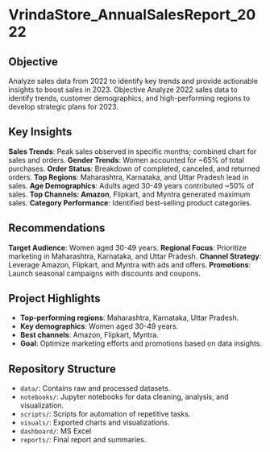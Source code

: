 # VrindaStore_AnnualSalesReport_2022


## Objective
Analyze sales data from 2022 to identify key trends and provide actionable insights to boost sales in 2023.
Objective
Analyze 2022 sales data to identify trends, customer demographics, and high-performing regions to develop strategic plans for 2023.

## Key Insights
**Sales Trends**: Peak sales observed in specific months; combined chart for sales and orders.
**Gender Trends**: Women accounted for ~65% of total purchases.
**Order Status**: Breakdown of completed, canceled, and returned orders.
**Top Regions**: Maharashtra, Karnataka, and Uttar Pradesh lead in sales.
**Age Demographics**: Adults aged 30-49 years contributed ~50% of sales.
**Top Channels: Amazon**, Flipkart, and Myntra generated maximum sales.
**Category Performance**: Identified best-selling product categories.

## Recommendations
**Target Audience**: Women aged 30-49 years.
**Regional Focus**: Prioritize marketing in Maharashtra, Karnataka, and Uttar Pradesh.
**Channel Strategy**: Leverage Amazon, Flipkart, and Myntra with ads and offers.
**Promotions**: Launch seasonal campaigns with discounts and coupons.

## Project Highlights
- **Top-performing regions**: Maharashtra, Karnataka, Uttar Pradesh.
- **Key demographics**: Women aged 30-49 years.
- **Best channels**: Amazon, Flipkart, Myntra.
- **Goal**: Optimize marketing efforts and promotions based on data insights.

## Repository Structure
- `data/`: Contains raw and processed datasets.
- `notebooks/`: Jupyter notebooks for data cleaning, analysis, and visualization.
- `scripts/`: Scripts for automation of repetitive tasks.
- `visuals/`: Exported charts and visualizations.
- `dashboard/`: MS Excel
- `reports/`: Final report and summaries.

